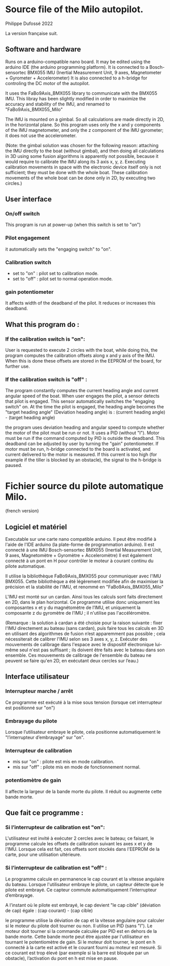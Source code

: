 # Source file of the Milo autopilot.
Philippe Dufossé 2022

La version française suit.


## Software and hardware

Runs on a arduino-compatible nano board.
It may be edited using the arduino IDE (the arduino programming platform).
It is connected to a Bosch-sensortec BMX055 IMU (Inertial Measurement Unit, 9 axes, Magnetometer + Gyrometer + Accelerometer)
It is also connected to a h-bridge for controling the DC motor of the autopilot.

It uses the FaBo9Axis_BMX055 library to communicate with the BMX055 IMU. This libray has been slightly modified in order to
maximize the accuracy and stability of the IMU, and renamed to "FaBo9Axis_BMX055_Milo"

The IMU is mounted on a gimbal. So all calculations are made directly in 2D, in the horizontal plane.
So this program uses only the x and y components of the IMU magnetometer, and only the z component of the IMU gyrometer; 
it does not use the accelerometer.

(Note:  the gimbal solution was chosen for the following reason: attaching the IMU directly to the boat (without gimbal), and then doing
all calculations in 3D using some fusion algorithms is apparently not possible, because it would require to calibrate the IMU
along its 3 axis x, y, z. Executing calibration movements in space with the electronic device itself only is not sufficient; they must be
done with the whole boat. These calibration movements of the whole boat can be done only in 2D, by executing two circles.)


## User interface

### On/off switch

This program is run at power-up (when this switch is set to "on")

### Pilot engagement

it automatically sets the "engaging switch" to "on".

### Calibration switch

- set to "on" : pilot set to calibration mode.
- set to "off" : pilot set to normal operation mode.

### gain potentiometer

It affects width of the deadband of the pilot. It reduces or increases this deadband.


## What this program do : 

### If the calibration switch is "on":

  User is requested to execute 2 circles with the boat, while doing this, the program computes the calibration offsets
  along x and y axis of the IMU. When this is done these offsets are stored in the EEPROM of the board, for further use.

### If the calibration switch is "off" :
  
  The program constantly computes the current heading angle and current angular speed of the boat.
  When user engages the pilot, a sensor detects that pilot is engaged. This sensor automatically switches the "engaging switch" on.
  At the time the pilot is engaged, the heading angle becomes the "target heading angle" 
  (Deviation heading angle) is :  (current heading angle) - (target heading angle)

  the program uses deviation heading and angular speed to compute whether the motor of the pilot must be run or not. It uses a PID (without "I"). 
  Motor must be run if the command computed by PID is outside the deadband. This deadband can be adjusted by user by turning the "gain" potentiometer.
  If motor must be run, h-bridge connected to the board is activated, and current delivered to the motor is measured.
  If this current is too high (for example if the tiller is blocked by an obstacle), the signal to the h-bridge is paused.







# Fichier source du pilote automatique Milo.

(french version)


## Logiciel et matériel

Executable sur une carte nano compatible arduino.
Il peut être modifié à l'aide de l'IDE arduino (la plate-forme de programmation arduino).
Il est connecté à une IMU Bosch-sensortec BMX055 (Inertial Measurement Unit, 9 axes, Magnetomètre + Gyromètre + Acceleromètre)
Il est également connecté à un pont en H pour contrôler le moteur à courant continu du pilote automatique.

Il utilise la bibliothèque FaBo9Axis_BMX055 pour communiquer avec l'IMU BMX055. Cette bibliothèque a été légèrement modifiée afin de
maximiser la précision et la stabilité de l'IMU, et renommé en "FaBo9Axis_BMX055_Milo"

L'IMU est monté sur un cardan. Ainsi tous les calculs sont faits directement en 2D, dans le plan horizontal.
Ce programme utilise donc uniquement les composantes x et y du magnétomètre de l’IMU, et uniquement la composante z du gyromètre de l’IMU ;
il n'utilise pas l'accéléromètre.

(Remarque : la solution à cardan a été choisie pour la raison suivante : fixer l'IMU directement au bateau (sans cardan), puis faire
tous les calculs en 3D en utilisant des algorithmes de fusion n’est  apparemment pas possible ; cela nécessiterait de calibrer l'IMU
selon ses 3 axes x, y, z. Exécuter des mouvements de calibrage dans l'espace avec le dispositif électronique lui-même seul n'est pas suffisant ; ils doivent être faits avec le bateau dans son ensemble. Ces mouvements de calibrage de l'ensemble du bateau ne peuvent se faire qu'en 2D, en exécutant deux cercles sur l’eau.)


## Interface utilisateur

### Interrupteur marche / arrêt

Ce programme est exécuté à la mise sous tension (lorsque cet interrupteur est positionné sur "on")

### Embrayage du pilote

Lorsque l’utilisateur embraye le pilote, cela positionne automatiquement le "l’interrupteur d’embrayage" sur "on".

### Interrupteur de calibration

- mis sur "on" : pilote est mis en mode calibration.
- mis sur "off" : pilote mis en mode de fonctionnement normal.

### potentiomètre de gain

Il affecte la largeur de la bande morte du pilote. Il réduit ou augmente cette bande morte.


## Que fait ce programme :

### Si l’interrupteur de calibration est "on":

L'utilisateur est invité à exécuter 2 cercles avec le bateau; ce faisant, le programme calcule les offsets de calibration suivant les axes x et y de l'IMU. Lorsque cela est fait, ces offsets sont stockés dans l'EEPROM de la carte, pour une utilisation ultérieure.

### Si l’interrupteur de calibration est "off" :
  
Le programme calcule en permanence le cap courant et la vitesse angulaire du bateau.
Lorsque l'utilisateur embraye le pilote, un capteur détecte que le pilote est embrayé. Ce capteur commute automatiquement l’interrupteur d’embrayage.

A l’instant où le pilote est embrayé, le cap devient "le cap cible"
(déviation de cap) égale : (cap courant) - (cap cible)

le programme utilise la déviation de cap et la vitesse angulaire pour calculer si le moteur du pilote doit tourner ou non. Il utilise un PID (sans "I").
Le moteur doit tourner si la commande calculée par PID est en dehors de la bande morte. Cette bande morte peut être ajustée par l'utilisateur en tournant le potentiomètre de gain.
Si le moteur doit tourner, le pont en h connecté à la carte est activé et le courant fourni au moteur est mesuré.
Si ce courant est trop élevé (par exemple si la barre est bloquée par un obstacle), l’activation du pont en h est mise en pause.
